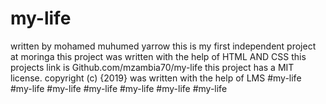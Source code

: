 # my-life
written by mohamed muhumed yarrow
this is my first independent project at moringa
this project was written with the help of HTML AND CSS
this projects link is Github.com/mzambia70/my-life
this project has a MIT license.
copyright (c) {2019}
was written with the help of LMS
#my-life
#my-life
#my-life
#my-life
#my-life
#my-life
#my-life
